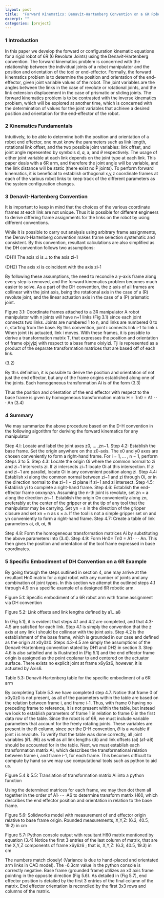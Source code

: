 ```yaml
---
layout: post
title:  "Forward Kinematics: Denavit-Hartenberg Convention on a 6R Robotic Arm Example"
excerpt: ""
categories: [project]
---
```




### 1 Introduction

In this paper we develop the forward or configuration kinematic equations for a rigid robot of 6R (6 Revolute Joints) using the Denavit-Hartenberg convention. The forward kinematics problem is concerned with the relationship between the individual joints of a robot manipulator and the position and orientation of the tool or end-effector. Formally, the forward kinematics problem is to determine the position and orientation of the end-effector, given joint variable values of the robot. The joint variables are the angles between the links in the case of revolute or rotational joints, and the link extension displacement in the case of prismatic or sliding joints. The forward kinematics problem is to be contrasted with the inverse kinematics problem, which will be explored at another time, which is concerned with the determination of values for the joint variables that achieve a desired position and orientation for the end-effector of the robot.

### 2 Kinematics Fundamentals

Intuitively, to be able to determine both the position and orientation of a robot end effector, one must know the parameters such as link length, rotational link offset, and the two possible joint variables: link offset, and joint angle represented by symbols d, 𝛼, a, and 𝜃 respectively.  The usage of either joint variable at each link depends on the joint type at each link. This paper deals with a 6R arm, and therefore the joint angle will be variable, and the link distance will be static (there exist no P joints). To perform forward kinematics, it is beneficial to establish orthogonal x,y,z coordinate frames at each of the various robot links to keep track of the different parameters as the system configuration changes.

### 3 Denavit-Hartenberg Convention
It is important to keep in mind that the choices of the various coordinate frames at each link are not unique. Thus it is possible for different engineers to derive differing frame assignments for the links on the robot by using different conventions.

While it is possible to carry out analysis using arbitrary frame assignments, the Denavit-Hartenberg convention makes frame selection systematic and consistent. By this convention, resultant calculations are also simplified as the DH convention follows two assumptions:

(DH1) The axis xi is ⟂ to the axis zi-1

(DH2) The axis xi is coincident with the axis zi-1

By following these assumptions, the need to reconcile a y-axis frame along every step is removed, and the forward kinematics problem becomes much easier to solve. As a part of the DH convention, the z axis of all frames are collinear with the joint axis, being the rotational axis in the case of a (R) revolute joint, and the linear actuation axis in the case of a (P) prismatic joint.



Figure  3.1: Coordinate frames attached to a 3R manipulator
A robot manipulator with n joints will have n+1 links (Fig 3.1) since each joint connects two links. Joints are numbered 1 to n, and links are numbered 0 to n, starting from the base. By this convention, joint i connects link i-1 to link i. When joint i is actuated, link i moves.
With these frames, it is possible to derive a transformation matrix T, that expresses the position and orientation of frame ojxjyjzj with respect to a base frame oixiyizi. Tji is represented as a product of the separate transformation matrices that are based off of each link.



(3.2)

By this definition, it is possible to derive the position and orientation of not just the end effector, but any of the frame origins established along one of the joints.
	Each homogeneous transformation Ai is of the form
(3.3)

Thus the position and orientation of the end effector with respect to the base frame is given by homogeneous transformation matrix
H  =  Tn0 = A1 · · · An
(3.4)





### 4 Summary

We may summarize the above procedure based on the D-H convention in the following algorithm for deriving the forward kinematics for any manipulator

Step 4.l: Locate and label the joint axes z0, ... ,zn−1.
Step 4.2: Establish the base frame. Set the origin anywhere on the z0-axis. The x0 and y0 axes are     chosen conveniently to form a right-hand frame. For i = 1, ... , n − 1, perform Steps 3 to 5.
Step 4.3: Locate the origin Oi where the common normal to zi and zi−1 intersects zi. If zi intersects zi−1 locate Oi at this intersection. If zi and zi−1 are parallel, locate Oi in any convenient position along zi.
Step 4.4: Establish xi along the common normal between zi−1 and zi through Oi, or in the direction normal to the zi−1 − zi plane if zi−1 and zi intersect.
Step 4.5: Establish yi to complete a right-hand frame.
Step 4.6: Establish the end-effector frame onxnynzn. Assuming the n-th joint is revolute, set zn = a along the direction zn−1. Establish the origin On conveniently along zn, preferably at the center of the gripper or at the tip of any tool that the manipulator may be carrying. Set yn = s in the direction of the gripper closure and set xn = n as s × a. If the tool is not a simple gripper set xn and yn conveniently to form a right-hand frame.
Step 4.7: Create a table of link parameters ai, di, αi, θi



Step 4.8: Form the homogeneous transformation matrices Ai by substituting the above parameters into (3.4).
Step 4.9: Form Hn0= Tn0 = A1 · · · An. This then gives the position and orientation of the tool frame expressed in base coordinates.

### 5 Specific Embodiment of DH Convention on a 6R Example 

By going through the steps outlined in section 4, one may arrive at the resultant Hn0 matrix for a rigid robot with any number of joints and any combination of joint types. In this section we attempt the outlined steps 4.1 through 4.9 on a specific example of a designed 6R robotic arm.



Figure 5.1: Specific embodiment of a 6R robot arm with 
frame assignment via DH convention

Figure 5.2: Link offsets and link lengths defined by a1...a8

In (Fig 5.1), it is evident that steps 4.1 and 4.2 are completed, and that 4.3-4.5 are satisfied for each link. Step 4.1 is simply the convention that the z axis at any link i should be collinear with the joint axis. Step 4.2 is the establishment of the base frame, which is grounded in our case and defined as the origin at x0y0z0. Steps 4.3-4.5 are simply the assumptions of the Denavit-Hartenberg convention stated by DH1 and DH2 in section 3. Step 4.6 is also satisfied and is illustrated in (Fig 5.1) and the end effector frame origin is assigned as the point coplanar to and centered on the actuator surface. There exists no explicit joint at frame x6y6z6, however, it is actuated by Axis6. 


Table 5.3: Denavit-Hartenberg table for the specific embodiment of a 6R arm

By completing Table 5.3 we have completed step 4.7. Notice that frame 0 of x0y0z0 is not present, as all of the parameters within the table are based on the relation between frame i, and frame i-1. Thus, with frame 0 having no preceding frame to reference, it is not present within the table, but instead we look to establish parameters of frame 1 in relation to frame 0 in the first data row of the table. 
Since the robot is of 6R, we must include variable parameters that account for the freely rotating joints. These variables are present in the 𝜃i column, since per the D-H convention, 𝜃i is a variable if joint i is revolute. To verify that the table was done correctly, all joint variables (𝜃1...𝜃6) as well as all link lengths (di) and link offsets (ai) (a1-a8) should be accounted for in the table.
Next, we must establish each transformation matrix Ai, which describes the transformational relation between frame i, and frame i-1, for each frame. This becomes difficult to compute by hand so we may use computational tools such as python to aid us.


Figure 5.4 & 5.5: Translation of transformation matrix Ai into a python function

Using the determined matrices for each frame, we may then dot them all together in the order of A1·  ⋯  ·A6 to determine transform matrix H60, which describes the end effector position and orientation in relation to the base frame.


Figure 5.6: Solidworks model with measurement of end effector origin relative to base frame origin. Rounded measurements, X,Y,Z: (6.3, 40.5, 19.2) in cm


Figure 5.7: Python console output with resultant H60 matrix mentioned by equation (3.4)
Notice the first 3 entries of the last column of matrix, that are the X,Y,Z components of frame x6y6z6 ; that is, X,Y,Z: (6.3, 40.5, 19.3) in cm

The numbers match closely! (Variance is due to hand-placed and orientated arm links in CAD model). The -6.3cm value in the python console is correctly negative. Base frame (grounded frame) utilizes an x0 axis frame pointing in the opposite direction (Fig 5.6). As detailed in (Fig 5.7), end effector position is detailed by the first 3 entries of the final column of the matrix. End effector orientation is reconciled by the first 3x3 rows and columns of the matrix.
